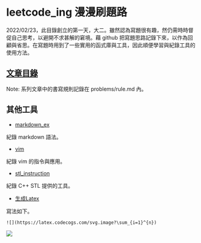 # leetcode_ing 漫漫刷題路

2022/02/23，此目錄創立的第一天，大二。雖然認為寫題很有趣，然仍需時時督促自己思考，以避開不求甚解的窘境。藉 github 把寫題思路記錄下來，以作為回顧與省思。在寫題時用到了一些實用的函式庫與工具，因此順便學習與紀錄工具的使用方法。

## [文章目錄](./problems.md)

Note: 系列文章中的書寫規則記錄在 problems/rule.md 內。

## 其他工具

* [markdown_ex](markdown_ex.md)

紀錄 markdown 語法。


* [vim](./vim.md)

紀錄 vim 的指令與應用。


* [stl_instruction](./stl_instruction.md)

紀錄 C++ STL 提供的工具。 


* [生成Latex](https://latex.codecogs.com/)

寫法如下。

```
![](https://latex.codecogs.com/svg.image?\sum_{i=1}^{n})
```

![](https://latex.codecogs.com/svg.image?\sum_{i=1}^{n})
